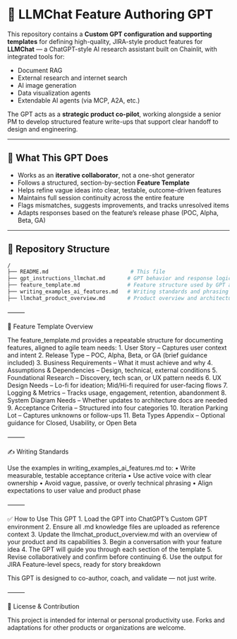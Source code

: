 # 🤖 LLMChat Feature Authoring GPT

This repository contains a **Custom GPT configuration and supporting templates** for defining high-quality, JIRA-style product features for **LLMChat** — a ChatGPT-style AI research assistant built on Chainlit, with integrated tools for:

- Document RAG  
- External research and internet search  
- AI image generation  
- Data visualization agents  
- Extendable AI agents (via MCP, A2A, etc.)

The GPT acts as a **strategic product co-pilot**, working alongside a senior PM to develop structured feature write-ups that support clear handoff to design and engineering.

---

## 🧠 What This GPT Does

- Works as an **iterative collaborator**, not a one-shot generator  
- Follows a structured, section-by-section **Feature Template**  
- Helps refine vague ideas into clear, testable, outcome-driven features  
- Maintains full session continuity across the entire feature  
- Flags mismatches, suggests improvements, and tracks unresolved items  
- Adapts responses based on the feature’s release phase (POC, Alpha, Beta, GA)

---

## 📁 Repository Structure

```bash
/
├── README.md                          # This file
├── gpt_instructions_llmchat.md       # GPT behavior and response logic
├── feature_template.md               # Feature structure used by GPT and PM
├── writing_examples_ai_features.md   # Writing standards and phrasing examples
├── llmchat_product_overview.md       # Product overview and architecture reference
```

⸻

🧩 Feature Template Overview

The feature_template.md provides a repeatable structure for documenting features, aligned to agile team needs:
	1.	User Story – Captures user context and intent
	2.	Release Type – POC, Alpha, Beta, or GA (brief guidance included)
	3.	Business Requirements – What it must achieve and why
	4.	Assumptions & Dependencies – Design, technical, external conditions
	5.	Foundational Research – Discovery, tech scan, or UX pattern needs
	6.	UX Design Needs – Lo-fi for ideation; Mid/Hi-fi required for user-facing flows
	7.	Logging & Metrics – Tracks usage, engagement, retention, abandonment
	8.	System Diagram Needs – Whether updates to architecture docs are needed
	9.	Acceptance Criteria – Structured into four categories
	10.	Iteration Parking Lot – Captures unknowns or follow-ups
	11.	Beta Types Appendix – Optional guidance for Closed, Usability, or Open Beta

⸻

✍️ Writing Standards

Use the examples in writing_examples_ai_features.md to:
	•	Write measurable, testable acceptance criteria
	•	Use active voice with clear ownership
	•	Avoid vague, passive, or overly technical phrasing
	•	Align expectations to user value and product phase

⸻

✅ How to Use This GPT
	1.	Load the GPT into ChatGPT’s Custom GPT environment
	2.	Ensure all .md knowledge files are uploaded as reference context
  3.  Update the llmchat_product_overview.md with an overview of your product and its capabilities
	3.	Begin a conversation with your feature idea
	4.	The GPT will guide you through each section of the template
	5.	Revise collaboratively and confirm before continuing
	6.	Use the output for JIRA Feature-level specs, ready for story breakdown

This GPT is designed to co-author, coach, and validate — not just write.

⸻

📌 License & Contribution

This project is intended for internal or personal productivity use.
Forks and adaptations for other products or organizations are welcome.

